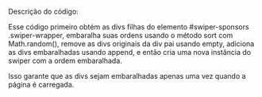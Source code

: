Descrição do código: 

Esse código primeiro obtém as divs filhas do elemento #swiper-sponsors .swiper-wrapper, embaralha suas ordens usando o método sort com Math.random(), remove as divs originais da div pai usando empty, adiciona as divs embaralhadas usando append, e então cria uma nova instância do swiper com a ordem embaralhada. 

Isso garante que as divs sejam embaralhadas apenas uma vez quando a página é carregada. 